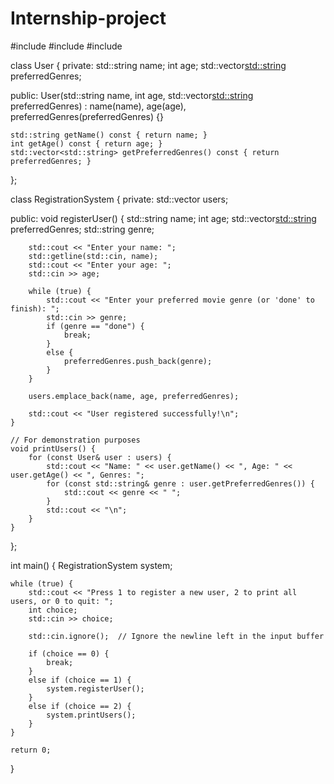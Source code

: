 # Internship-project
#include <iostream>
#include <vector>
#include <string>

class User {
private:
    std::string name;
    int age;
    std::vector<std::string> preferredGenres;

public:
    User(std::string name, int age, std::vector<std::string> preferredGenres)
        : name(name), age(age), preferredGenres(preferredGenres) {}

    std::string getName() const { return name; }
    int getAge() const { return age; }
    std::vector<std::string> getPreferredGenres() const { return preferredGenres; }
};

class RegistrationSystem {
private:
    std::vector<User> users;

public:
    void registerUser() {
        std::string name;
        int age;
        std::vector<std::string> preferredGenres;
        std::string genre;

        std::cout << "Enter your name: ";
        std::getline(std::cin, name);
        std::cout << "Enter your age: ";
        std::cin >> age;

        while (true) {
            std::cout << "Enter your preferred movie genre (or 'done' to finish): ";
            std::cin >> genre;
            if (genre == "done") {
                break;
            }
            else {
                preferredGenres.push_back(genre);
            }
        }

        users.emplace_back(name, age, preferredGenres);

        std::cout << "User registered successfully!\n";
    }

    // For demonstration purposes
    void printUsers() {
        for (const User& user : users) {
            std::cout << "Name: " << user.getName() << ", Age: " << user.getAge() << ", Genres: ";
            for (const std::string& genre : user.getPreferredGenres()) {
                std::cout << genre << " ";
            }
            std::cout << "\n";
        }
    }
};

int main() {
    RegistrationSystem system;

    while (true) {
        std::cout << "Press 1 to register a new user, 2 to print all users, or 0 to quit: ";
        int choice;
        std::cin >> choice;

        std::cin.ignore();  // Ignore the newline left in the input buffer

        if (choice == 0) {
            break;
        }
        else if (choice == 1) {
            system.registerUser();
        }
        else if (choice == 2) {
            system.printUsers();
        }
    }

    return 0;
}
